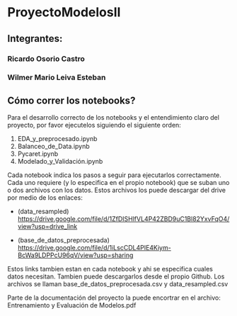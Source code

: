 # ProyectoModelosII

## Integrantes:
### Ricardo Osorio Castro
### Wilmer Mario Leiva Esteban

## Cómo correr los notebooks?
Para el desarrollo correcto de los notebooks y el entendimiento claro del proyecto, por favor ejecutelos siguiendo el siguiente orden:

1. EDA_y_preprocesado.ipynb
2. Balanceo_de_Data.ipynb
3. Pycaret.ipynb
4. Modelado_y_Validación.ipynb

Cada notebook indica los pasos a seguir para ejecutarlos correctamente. Cada uno requiere (y lo especifica en el propio notebook) que se suban uno o dos archivos con los datos. Estos archivos los puede descargar del drive por medio de los enlaces:

- (data_resampled)
https://drive.google.com/file/d/1ZfDISHlfVL4P42ZBD9uC1Bl82YxvFqO4/view?usp=drive_link

- (base_de_datos_preprocesada)
https://drive.google.com/file/d/1iLscCDL4PIE4Kiym-BcWa9LDPPcU96qV/view?usp=sharing

Estos links tambien estan en cada notebook y ahi se especifica cuales datos necesitan. Tambien puede descargarlos desde el propio Github. Los archivos se llaman base_de_datos_preprocesada.csv y data_resampled.csv

Parte de la documentación del proyecto la puede encortrar en el archivo: Entrenamiento y Evaluación de Modelos.pdf
